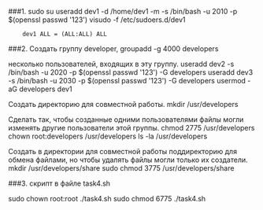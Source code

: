 ###1.
sudo su
useradd dev1 -d /home/dev1 -m -s /bin/bash -u 2010 -p $(openssl passwd '123')
visudo -f /etc/sudoers.d/dev1
```
	dev1 ALL = (ALL:ALL) ALL
```

###2. Создать группу developer, 
groupadd -g 4000 developers

несколько пользователей, входящих в эту группу. 
useradd dev2 -s /bin/bash -u 2020 -p $(openssl passwd '123') -G developers
useradd dev3 -s /bin/bash -u 2030 -p $(openssl passwd '123') -G developers
usermod -aG developers dev1

Создать директорию для совместной работы. 
mkdir /usr/developers

Сделать так, чтобы созданные одними пользователями файлы могли изменять другие пользователи этой группы. 
chmod 2775 /usr/developers
chown root:developers /usr/developers
ls -la /usr/developers


Создать в директории для совместной работы поддиректорию для обмена файлами, но чтобы удалять файлы могли только их создатели.
mkdir /usr/developers/share
sudo chmod 3775 /usr/developers/share


###3. 
скрипт в файле task4.sh

sudo chown root:root ./task4.sh
sudo chmod 6775 ./task4.sh
